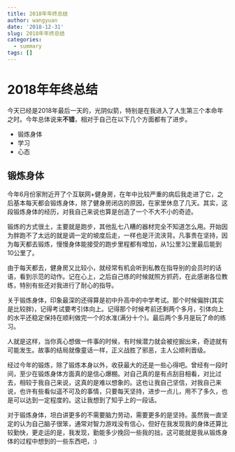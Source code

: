 ```yaml
---
title: 2018年年终总结
author: wangyuan
date: '2018-12-31'
slug: 2018年年终总结
categories:
  - summary
tags: []
---
```



# 2018年年终总结

今天已经是2018年最后一天的，光阴似箭，特别是在我进入了人生第三个本命年之时。今年总体说来**不错**，相对于自己在以下几个方面都有了进步。

- 锻炼身体
- 学习
- 心态

## 锻炼身体

今年6月份家附近开了个互联网+健身房，在年中比较严重的病后我走进了它，之后基本每天都会锻炼身体，除了健身房闭店的原因，在家里休息了几天。其实，这段锻炼身体的经历，对我自己来说也算是创造了一个不大不小的奇迹。

锻炼的方式很土，主要就是跑步，其他乱七八糟的器材完全不知道怎么用。开始因为胖跑不了太远的就是调一定的坡度后走，一样也是汗流浃背。凡事贵在坚持，因为每天都去锻炼，慢慢身体能接受的跑步里程都有增加，从1公里3公里最后能到10公里了。

由于每天都去，健身房又比较小，就经常有机会听到私教在指导别的会员时的话语，看到示范的动作。记在心上，之后自己练的时候就照方抓药，在此感谢各位教练，特别有些还对我进行了耐心的指导。

关于锻炼身体，印象最深的还得算是初中升高中的中学考试。那个时候偏胖(其实是比较胖)，记得考试要考引体向上。记得那个时候考前还剩两个多月，引体向上的水平还稳定保持在顺利做完一个的水准(满分十个)。最后两个多月是玩了命的练习。

人就是这样，当你真心想做一件事的时候，有时候潜力就会被挖掘出来，奇迹就有可能发生。故事的结局就像童话一样，正义战胜了邪恶，主人公顺利晋级。

经过今年的锻炼，除了锻炼本身以外，收获最大的还是一些心得吧。曾经有一段时间，至少在锻炼身体方面真的是信心爆棚。对自己真的是有点刮目相看，对比过去，相较于我自己来说，这真的是难以想象的。这也让我自己坚信，对我自己来说，也许有些看似遥不可及的事情，只要每天坚持，进步一点儿，用不了多久，也是可以达到一定程度的。这让我想到了知乎上的一段话。

对于锻炼身体，坦白讲更多的不需要脑力劳动，需要更多的是坚持。虽然我一直坚定的认为自己脑子很笨，通常对智力游戏没有信心，但好在我发现我的身体还算比较勤快，更走运的是，我发现，勤能多少挽回一些我的拙，这可能就是我从锻炼身体的过程中想到的一些东西吧，:)

